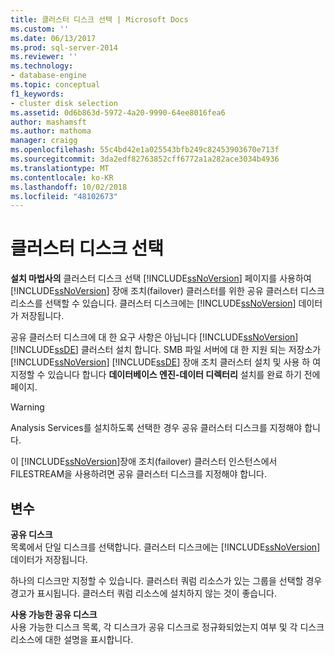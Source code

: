 ```yaml
---
title: 클러스터 디스크 선택 | Microsoft Docs
ms.custom: ''
ms.date: 06/13/2017
ms.prod: sql-server-2014
ms.reviewer: ''
ms.technology:
- database-engine
ms.topic: conceptual
f1_keywords:
- cluster disk selection
ms.assetid: 0d6b863d-5972-4a20-9990-64ee8016fea6
author: mashamsft
ms.author: mathoma
manager: craigg
ms.openlocfilehash: 55c4bd42e1a025543bfb249c82453903670e713f
ms.sourcegitcommit: 3da2edf82763852cff6772a1a282ace3034b4936
ms.translationtype: MT
ms.contentlocale: ko-KR
ms.lasthandoff: 10/02/2018
ms.locfileid: "48102673"
---
```

# <a name="cluster-disk-selection"></a>클러스터 디스크 선택
  **설치 마법사의** 클러스터 디스크 선택 [!INCLUDE[ssNoVersion](../../includes/ssnoversion-md.md)] 페이지를 사용하여 [!INCLUDE[ssNoVersion](../../includes/ssnoversion-md.md)] 장애 조치(failover) 클러스터를 위한 공유 클러스터 디스크 리소스를 선택할 수 있습니다. 클러스터 디스크에는 [!INCLUDE[ssNoVersion](../../includes/ssnoversion-md.md)] 데이터가 저장됩니다.  
  
 공유 클러스터 디스크에 대 한 요구 사항은 아닙니다 [!INCLUDE[ssNoVersion](../../includes/ssnoversion-md.md)] [!INCLUDE[ssDE](../../includes/ssde-md.md)] 클러스터 설치 합니다. SMB 파일 서버에 대 한 지원 되는 저장소가 [!INCLUDE[ssNoVersion](../../includes/ssnoversion-md.md)] [!INCLUDE[ssDE](../../includes/ssde-md.md)] 장애 조치 클러스터 설치 및 사용 하 여 지정할 수 있습니다 합니다 **데이터베이스 엔진-데이터 디렉터리** 설치를 완료 하기 전에 페이지.  
  
> [!WARNING]  
>  Analysis Services를 설치하도록 선택한 경우 공유 클러스터 디스크를 지정해야 합니다.  
>   
>  이 [!INCLUDE[ssNoVersion](../../includes/ssnoversion-md.md)]장애 조치(failover) 클러스터 인스턴스에서 FILESTREAM을 사용하려면 공유 클러스터 디스크를 지정해야 합니다.  
  
## <a name="options"></a>변수  
 **공유 디스크**  
 목록에서 단일 디스크를 선택합니다. 클러스터 디스크에는 [!INCLUDE[ssNoVersion](../../includes/ssnoversion-md.md)] 데이터가 저장됩니다.  
  
 하나의 디스크만 지정할 수 있습니다. 클러스터 쿼럼 리소스가 있는 그룹을 선택할 경우 경고가 표시됩니다. 클러스터 쿼럼 리소스에 설치하지 않는 것이 좋습니다.  
  
 **사용 가능한 공유 디스크**  
 사용 가능한 디스크 목록, 각 디스크가 공유 디스크로 정규화되었는지 여부 및 각 디스크 리소스에 대한 설명을 표시합니다.  
  
  
